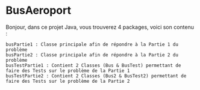 # BusAeroport

Bonjour, dans ce projet Java, vous trouverez 4 packages, voici son contenu :

    busPartie1 : Classe principale afin de répondre à la Partie 1 du problème
    busPartie2 : Classe principale afin de répondre à la Partie 2 du problème
    busTestPartie1 : Contient 2 Classes (Bus & BusTest) permettant de faire des Tests sur le problème de la Partie 1
    busTestPartie2 : Contient 2 Classes (Bus2 & BusTest2) permettant de faire des Tests sur le problème de la Partie 2
